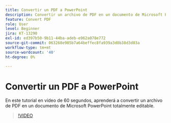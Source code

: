 ```yaml
---
title: Convertir un PDF a PowerPoint
description: Convertir un archivo de PDF en un documento de Microsoft PowerPoint totalmente editable
feature: Convert PDF
role: User
level: Beginner
jira: KT-13290
exl-id: ed397b50-9b11-44ba-adeb-e962a078e772
source-git-commit: 063268e985b7a64beffec8fa939a3d8b38d3d03a
workflow-type: tm+mt
source-wordcount: '40'
ht-degree: 0%

---
```


# Convertir un PDF a PowerPoint

En este tutorial en vídeo de 60 segundos, aprenderá a convertir un archivo de PDF en un documento de Microsoft PowerPoint totalmente editable.

>[!VIDEO](https://video.tv.adobe.com/v/342629?quality=12&learn=on&hidetitle=true)

